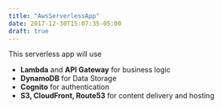```yaml
---
title: "AwsServerlessApp"
date: 2017-12-30T15:07:35-05:00
draft: true
---
```


This serverless app will use

- **Lambda** and **API Gateway** for business logic
- **DynamoDB** for Data Storage
- **Cognito** for authentication
- **S3, CloudFront, Route53** for content delivery and hosting